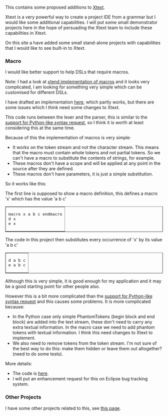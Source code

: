 <p>This contains some proposed additions to <a href="https://github.com/eclipse/xtext">Xtext</a>.</p>
<p>Xtext is a very powerful way to create a project IDE from a grammar but I would like some additional capabilities. I will put some small demonstrator projects here in the hope of persuading the Xtext team to include these capabilities in Xtext.</p>
<p>On this site a have added some small stand-alone projects with capabilities that I would like to see built-in to Xtext. </p>
<h3>Macro</h3>
<p>I would like better support to help DSLs that require macros.</p>
<p>Note: I had a look at <a href="https://github.com/eclipse/xtext/tree/master/plugins/org.eclipse.xtend.lib.macro">xtend implementation of macros</a> and it looks very complicated, I am looking for something very simple which can be customised for different DSLs.</p>
<p>I have drafted an implementation <a href="https://github.com/martinbaker/xtextadd/tree/master/macro">here</a>, which partly works, but there are some issues which I think need some changes to Xtext. </p>
<p>This code runs between the lexer and the parser, this is similar to the <a href="https://bugs.eclipse.org/bugs/show_bug.cgi?id=451838">support for Python-like syntax request</a>, so I think it is worth at least considering this at the same time.</p>
<p>Because of this the implementation of macros is very simple:</p>
<ul>
  <li>It works on the token stream and not the character stream. This means that the macro must contain whole tokens and not partial tokens. So we can't have a macro to substitute the contents of strings, for example. </li>
  <li>These macros don't have a scope and will be applied at any point in the source after they are defined. </li>
  <li>These macros don't have parameters, it is just a simple substitution.</li>
</ul>
<p>So it works like this: </p>
<p>The first line is supposed to show a macro definition, this defines a macro 'x' which has the value 'a b c' </p>
<table border="1">
  <tr>
    <td><pre>macro x a b c endmacro
d x
e x</pre></td>
  </tr>
</table>
<p>The code in this project then substitutes every occurrence of 'x' by its value 'a b c' </p>
<table border="1">
  <tr>
    <td><pre>d a b c
e a b c</pre></td>
  </tr>
</table>
<p>Although this is very simple, it is good enough for my application and it may be a good starting point for other people also. </p>
<p>However this is a bit more complicated than the <a href="https://bugs.eclipse.org/bugs/show_bug.cgi?id=451838">support for Python-like syntax request</a> and this causes some problems. It is more complicated because:</p>
<ul>
  <li>In the Python case only simple PhantomTokens (begin block and end block) are added into the text stream, these don't need to carry any extra textual information. In the macro case we need to add phantom tokens with textual information. I think this need changes to Xtext to implement. </li>
  <li>We also need to remove tokens  from the token stream. I'm not sure of the best way to do this: make them hidden or leave them out altogether? (need to do some tests).</li>
</ul>
<p>More details:</p>
<ul>
  <li>The code is <a href="https://github.com/martinbaker/xtextadd/tree/master/macro">here</a>. </li>
  <li>I will put an enhancement request for this on Eclipse bug tracking system. </li>
</ul>
<h3>Other Projects</h3>
<p>I have some other projects related to this, see <a href="https://github.com/martinbaker/xtextadd">this page</a>. </p>